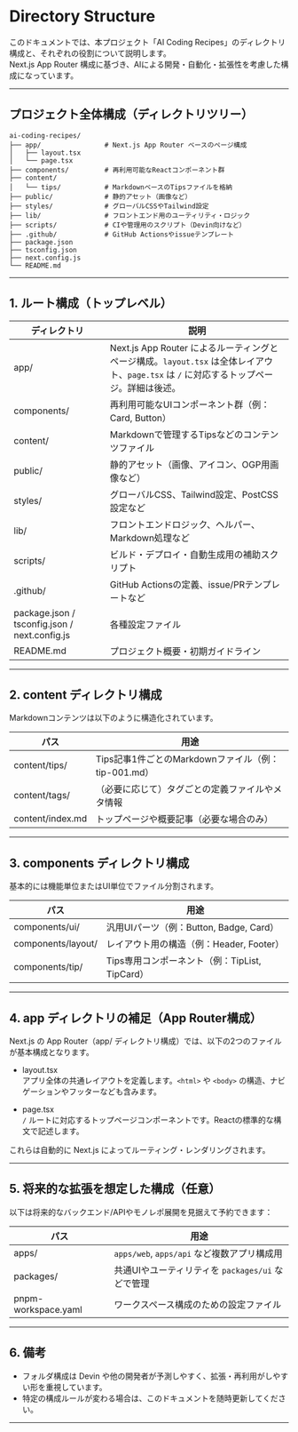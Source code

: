 # Directory Structure

このドキュメントでは、本プロジェクト「AI Coding Recipes」のディレクトリ構成と、それぞれの役割について説明します。  
Next.js App Router 構成に基づき、AIによる開発・自動化・拡張性を考慮した構成になっています。

---

## プロジェクト全体構成（ディレクトリツリー）

```
ai-coding-recipes/
├── app/                # Next.js App Router ベースのページ構成  
│   ├── layout.tsx  
│   └── page.tsx  
├── components/         # 再利用可能なReactコンポーネント群  
├── content/  
│   └── tips/           # MarkdownベースのTipsファイルを格納  
├── public/             # 静的アセット（画像など）  
├── styles/             # グローバルCSSやTailwind設定  
├── lib/                # フロントエンド用のユーティリティ・ロジック  
├── scripts/            # CIや管理用のスクリプト（Devin向けなど）  
├── .github/            # GitHub Actionsやissueテンプレート  
├── package.json  
├── tsconfig.json  
├── next.config.js  
└── README.md
```

---

## 1. ルート構成（トップレベル）

| ディレクトリ | 説明 |
|--------------|------|
| app/         | Next.js App Router によるルーティングとページ構成。`layout.tsx` は全体レイアウト、`page.tsx` は `/` に対応するトップページ。詳細は後述。 |
| components/  | 再利用可能なUIコンポーネント群（例：Card, Button） |
| content/     | Markdownで管理するTipsなどのコンテンツファイル |
| public/      | 静的アセット（画像、アイコン、OGP用画像など） |
| styles/      | グローバルCSS、Tailwind設定、PostCSS設定など |
| lib/         | フロントエンドロジック、ヘルパー、Markdown処理など |
| scripts/     | ビルド・デプロイ・自動生成用の補助スクリプト |
| .github/     | GitHub Actionsの定義、issue/PRテンプレートなど |
| package.json / tsconfig.json / next.config.js | 各種設定ファイル |
| README.md    | プロジェクト概要・初期ガイドライン |

---

## 2. content ディレクトリ構成

Markdownコンテンツは以下のように構造化されています。

| パス | 用途 |
|------|------|
| content/tips/    | Tips記事1件ごとのMarkdownファイル（例：tip-001.md） |
| content/tags/    | （必要に応じて）タグごとの定義ファイルやメタ情報 |
| content/index.md | トップページや概要記事（必要な場合のみ） |

---

## 3. components ディレクトリ構成

基本的には機能単位またはUI単位でファイル分割されます。

| パス | 用途 |
|------|------|
| components/ui/        | 汎用UIパーツ（例：Button, Badge, Card） |
| components/layout/    | レイアウト用の構造（例：Header, Footer） |
| components/tip/       | Tips専用コンポーネント（例：TipList, TipCard） |

---

## 4. app ディレクトリの補足（App Router構成）

Next.js の App Router（app/ ディレクトリ構成）では、以下の2つのファイルが基本構成となります。

- layout.tsx  
  アプリ全体の共通レイアウトを定義します。`<html>` や `<body>` の構造、ナビゲーションやフッターなども含みます。

- page.tsx  
  `/` ルートに対応するトップページコンポーネントです。Reactの標準的な構文で記述します。

これらは自動的に Next.js によってルーティング・レンダリングされます。

---

## 5. 将来的な拡張を想定した構成（任意）

以下は将来的なバックエンド/APIやモノレポ展開を見据えて予約できます：

| パス | 用途 |
|------|------|
| apps/           | `apps/web`, `apps/api` など複数アプリ構成用 |
| packages/       | 共通UIやユーティリティを `packages/ui` などで管理 |
| pnpm-workspace.yaml | ワークスペース構成のための設定ファイル |

---

## 6. 備考

- フォルダ構成は Devin や他の開発者が予測しやすく、拡張・再利用がしやすい形を重視しています。
- 特定の構成ルールが変わる場合は、このドキュメントを随時更新してください。

---
